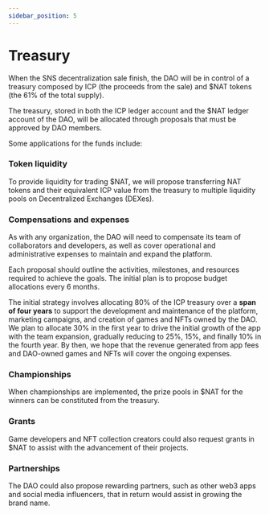 ```yaml
---
sidebar_position: 5
---
```


# Treasury

When the SNS decentralization sale finish, the DAO will be in control of a treasury composed by ICP (the proceeds from the sale) and $NAT tokens (the 61% of the total supply).

The treasury, stored in both the ICP ledger account and the $NAT ledger account of the DAO, will be allocated through proposals that must be approved by DAO members.

Some applications for the funds include:

### Token liquidity

To provide liquidity for trading $NAT, we will propose transferring NAT tokens and their equivalent ICP value from the treasury to multiple liquidity pools on Decentralized Exchanges (DEXes).

### Compensations and expenses

As with any organization, the DAO will need to compensate its team of collaborators and developers, as well as cover operational and administrative expenses to maintain and expand the platform.

Each proposal should outline the activities, milestones, and resources required to achieve the goals. The initial plan is to propose budget allocations every 6 months.

The initial strategy involves allocating 80% of the ICP treasury over a **span of four years** to support the development and maintenance of the platform, marketing campaigns, and creation of games and NFTs owned by the DAO. We plan to allocate 30% in the first year to drive the initial growth of the app with the team expansion, gradually reducing to 25%, 15%, and finally 10% in the fourth year. By then, we hope that the revenue generated from app fees and DAO-owned games and NFTs will cover the ongoing expenses.

### Championships

When championships are implemented, the prize pools in $NAT for the winners can be constituted from the treasury.

### Grants

Game developers and NFT collection creators could also request grants in $NAT to assist with the advancement of their projects.

### Partnerships

The DAO could also propose rewarding partners, such as other web3 apps and social media influencers, that in return would assist in growing the brand name.